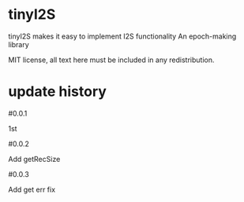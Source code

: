 # tinyI2S

tinyI2S makes it easy to implement I2S functionality
An epoch-making library

MIT license, all text here must be included in any redistribution.

# update history

#0.0.1

1st

#0.0.2

Add getRecSize

#0.0.3

Add get err fix
